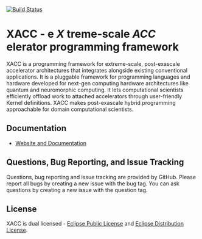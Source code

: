 [![Build Status](https://travis-ci.org/ORNL-QCI/xacc.svg?branch=master)](https://travis-ci.org/ORNL-QCI/xacc)

# XACC - e **_X_** treme-scale **_ACC_** elerator programming framework

XACC is a programming framework for extreme-scale, post-exascale accelerator architectures that integrates alongside existing conventional applications. It is a pluggable framework for programming languages and hardware developed for next-gen computing hardware architectures like quantum and neuromorphic computing. It lets computational scientists efficiently offload work to attached accelerators through user-friendly Kernel definitions. XACC makes post-exascale hybrid programming approachable for domain computational scientists.

Documentation
-------------

* [Website and Documentation ](https://xacc.readthedocs.io)

Questions, Bug Reporting, and Issue Tracking
--------------------------------------------

Questions, bug reporting and issue tracking are provided by GitHub. Please
report all bugs by creating a new issue with the bug tag. You can ask
questions by creating a new issue with the question tag.

License
-------

XACC is dual licensed - [Eclipse Public License](LICENSE.EPL) and [Eclipse Distribution License](LICENSE.EDL).
